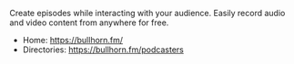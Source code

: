 Create episodes while interacting with your audience. Easily record audio and video content from anywhere for free.

* Home: https://bullhorn.fm/
* Directories: https://bullhorn.fm/podcasters
